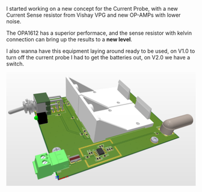 I started working on a new concept for the Current Probe, with a new Current Sense resistor from Vishay VPG and new OP-AMPs with lower noise. 

The OPA1612 has a superior performace, and the sense resistor with kelvin connection can bring up the results to a **new level**.

I also wanna have this equipment laying around ready to be used, on V1.0 to turn off the current probe I had to get the batteries out, on V2.0 we have a switch. 

![Preview](https://github.com/PY1CX/Oscilloscope-Current-Probe/blob/master/HW%20V2.0/PCB3D-Render.png?raw=true)
